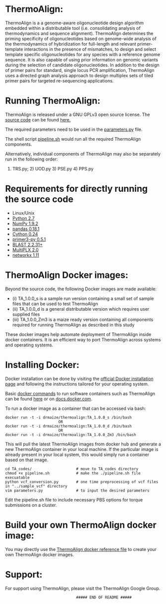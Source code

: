 ThermoAlign:
================================================
ThermoAlign is a a genome-aware oligonucleotide design algorithm embedded within a distributable tool (i.e. consolidating analysis of thermodynamics and sequence alignment). ThermoAlign determines the priming specificity of oligonucleotides based on genome-wide analysis of the thermodynamics of hybridization for full-length and relevant primer-template interactions in the presence of mismatches, to design and select template specific oligonucleotides for any species with a reference genome sequence. It is also capable of using prior information on genomic variants during the selection of candidate oligonucleotides. In addition to the design of primer pairs for standard, single locus PCR amplification, ThermoAlign uses a directed graph analysis approach to design multiplex sets of tiled primer pairs for targeted re-sequencing applications.


Running ThermoAlign:
================================================
ThermoAlign is released under a GNU GPLv3 open source license. The [source code](https://github.com/drmaize/ThermoAlign/tree/master/TA_codes) can be found [here.](https://github.com/drmaize/ThermoAlign/tree/master/TA_codes)

The required parameters need to be used in the [parameters.py](https://github.com/drmaize/ThermoAlign/blob/master/TA_codes/parameters.py) file.

The shell script [pipeline.sh](https://github.com/drmaize/ThermoAlign/blob/master/TA_codes/pipeline.sh) would run all the required ThermoAlign components.

Alternatively, individual components of ThermoAlign may also be separately run in the following order:
1) TRS.py; 2) UOD.py 3) PSE.py 4) PPS.py



Requirements for directly running the source code
================================================
* Linux/Unix
* [Python  2.7](http://python.org/)
* [NumPy   1.9.2](http://www.numpy.org/)
* [pandas  0.18.1](http://pandas.pydata.org/)
* [Cython  0.24](http://cython.org/)
* [primer3-py  0.5.1](https://pypi.python.org/pypi/primer3-py)
* [BLAST   2.2.31+](http://blast.ncbi.nlm.nih.gov/Blast.cgi)
* [MultiPLX    2.0](http://bioinfo.ut.ee/download/dl.php?file=24)
* [networkx    1.11](https://networkx.github.io/)


ThermoAlign Docker images:
================================================
Beyond the source code, the following Docker images are made available: 
* (i) TA_1.0.0_s is a sample run version containing a small set of sample files that can be used to test ThermoAlign
* (ii) TA_1.0.0_d is a general distributable version which requires user supplied files
* (iii) TA_1.0.0_Zm3 is a maize ready version containing all components required for running ThermoAlign as described in this study

    
These docker images help automate deployment of ThermoAlign inside docker containers. It is an efficient way to port ThermoAlign across systems and operating systems.


Installing Docker:
================================================
Docker installation can be done by visiting the [official Docker installation page](https://docs.docker.com/engine/installation/) and following the instructions tailored for your operating system.

Basic [docker commands](https://goo.gl/TfU9AY) to run software containers such as ThermoAlign can be found [here](https://goo.gl/TfU9AY) or on [docs.docker.com](https://docs.docker.com/).


To run a docker image as a container that can be accessed via bash:

    docker run -t -i drmaize/thermoalign:TA_1.0.0_s /bin/bash
                            OR
    docker run -t -i drmaize/thermoalign:TA_1.0.0_d /bin/bash
                            OR
    docker run -t -i drmaize/thermoalign:TA_1.0.0_Zm3 /bin/bash

This will pull the latest ThermoAlign images from docker hub and generate a new ThermoAlign container in your local machine. 
If the particular image is already present in your local system, this would simply run a container based on that image.


    cd TA_codes/                    # move to TA_codes directory
    chmod +x pipeline.sh            # make the ./pipeline.sh file execuatable
    python vcf_conversion.py        # one time preprocessing of vcf files in "../sample_vcf" directory
    vim parameters.py               # to input the desired parameters




Edit the pipeline.sh file to include necessary PBS options for torque submissions on a cluster.




Build your own ThermoAlign docker image:
================================================

You may directly use the [ThermoAlign docker reference file](https://github.com/drmaize/ThermoAlign/blob/master/Dockerfile) to create your own ThermoAlign docker images.
    

    
Support:
================================================
For support using ThermoAlign, please visit the ThermoAlign Google Group.







   
                                    ##### END OF README #####    

